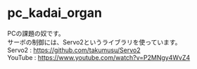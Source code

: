 # pc_kadai_organ
PCの課題の奴です。  
サーボの制御には、Servo2というライブラリを使っています。  
Servo2 : <https://github.com/takumusu/Servo2>  
YouTube : <https://www.youtube.com/watch?v=P2MNgy4WvZ4>  
